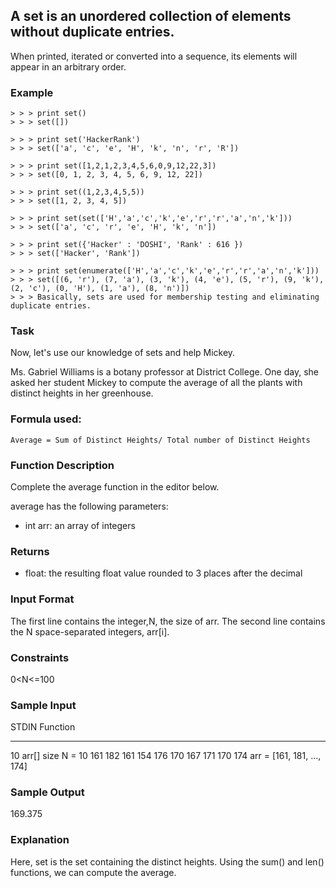 ## A set is an unordered collection of elements without duplicate entries.

When printed, iterated or converted into a sequence, its elements will appear in an arbitrary order.

### Example

```
> > > print set()
> > > set([])

> > > print set('HackerRank')
> > > set(['a', 'c', 'e', 'H', 'k', 'n', 'r', 'R'])

> > > print set([1,2,1,2,3,4,5,6,0,9,12,22,3])
> > > set([0, 1, 2, 3, 4, 5, 6, 9, 12, 22])

> > > print set((1,2,3,4,5,5))
> > > set([1, 2, 3, 4, 5])

> > > print set(set(['H','a','c','k','e','r','r','a','n','k']))
> > > set(['a', 'c', 'r', 'e', 'H', 'k', 'n'])

> > > print set({'Hacker' : 'DOSHI', 'Rank' : 616 })
> > > set(['Hacker', 'Rank'])

> > > print set(enumerate(['H','a','c','k','e','r','r','a','n','k']))
> > > set([(6, 'r'), (7, 'a'), (3, 'k'), (4, 'e'), (5, 'r'), (9, 'k'), (2, 'c'), (0, 'H'), (1, 'a'), (8, 'n')])
> > > Basically, sets are used for membership testing and eliminating duplicate entries.
```

### Task

Now, let's use our knowledge of sets and help Mickey.

Ms. Gabriel Williams is a botany professor at District College. One day, she asked her student Mickey to compute the average of all the plants with distinct heights in her greenhouse.

### Formula used:

    Average = Sum of Distinct Heights/ Total number of Distinct Heights

### Function Description

Complete the average function in the editor below.

average has the following parameters:

- int arr: an array of integers

### Returns

- float: the resulting float value rounded to 3 places after the decimal

### Input Format

The first line contains the integer,N, the size of arr.
The second line contains the N space-separated integers, arr[i].

### Constraints

0<N<=100

### Sample Input

STDIN Function

---

10 arr[] size N = 10
161 182 161 154 176 170 167 171 170 174 arr = [161, 181, ..., 174]

### Sample Output

169.375

### Explanation

Here, set is the set containing the distinct heights. Using the sum() and len() functions, we can compute the average.
